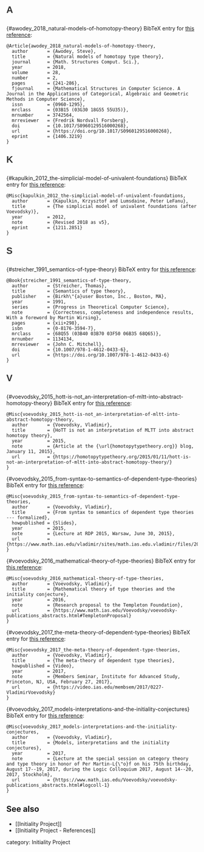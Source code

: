 [//]: # (SEPARATOR COMMENT ──────────────────────────────────────────)


<p id="a" style="color: #333; font-family: georgia,verdana,sans-serif; font-size: 173%; font-weight: bold; line-height: 1.3em; text-align: left;">A</p>


[//]: # (SEPARATOR COMMENT ──────────────────────────────────────────)


{#awodey_2018_natural-models-of-homotopy-theory} BibTeX entry for [this reference](/nlab/show/Initiality+Project+-+References#awodey_2018_natural-models-of-homotopy-theory):

```
@Article{awodey_2018_natural-models-of-homotopy-theory,
  author       = {Awodey, Steve},
  title        = {Natural models of homotopy type theory},
  journal      = {Math. Structures Comput. Sci.},
  year         = 2018,
  volume       = 28,
  number       = 2,
  pages        = {241-286},
  fjournal     = {Mathematical Structures in Computer Science. A Journal in the Applications of Categorical, Algebraic and Geometric Methods in Computer Science},
  issn         = {0960-1295},
  mrclass      = {03B15 (03G30 18G55 55U35)},
  mrnumber     = 3742564,
  mrreviewer   = {Fredrik Nordvall Forsberg},
  doi          = {10.1017/S0960129516000268},
  url          = {https://doi.org/10.1017/S0960129516000268},
  eprint       = {1406.3219}
}
```


[//]: # (SEPARATOR COMMENT ──────────────────────────────────────────)


<p id="k" style="color: #333; font-family: georgia,verdana,sans-serif; font-size: 173%; font-weight: bold; line-height: 1.3em; text-align: left;">K</p>


[//]: # (SEPARATOR COMMENT ──────────────────────────────────────────)


{#kapulkin_2012_the-simplicial-model-of-univalent-foundations} BibTeX entry for [this reference](/nlab/show/Initiality+Project+-+References#kapulkin_2012_the-simplicial-model-of-univalent-foundations):

```
@Misc{kapulkin_2012_the-simplicial-model-of-univalent-foundations,
  author       = {Kapulkin, Krzysztof and Lumsdaine, Peter LeFanu},
  title	       = {The simplicial model of univalent foundations (after Voevodsky)},
  year	       = 2012,
  note	       = {Revised 2018 as v5},
  eprint       = {1211.2851}
}
```

[//]: # (SEPARATOR COMMENT ──────────────────────────────────────────)


<p id="s" style="color: #333; font-family: georgia,verdana,sans-serif; font-size: 173%; font-weight: bold; line-height: 1.3em; text-align: left;">S</p>


[//]: # (SEPARATOR COMMENT ──────────────────────────────────────────)


{#streicher_1991_semantics-of-type-theory} BibTeX entry for [this reference](/nlab/show/Initiality+Project+-+References#streicher_1991_semantics-of-type-theory):

```
@Book{streicher_1991_semantics-of-type-theory,
  author       = {Streicher, Thomas},
  title	       = {Semantics of type theory},
  publisher    = {Birkh\"{a}user Boston, Inc., Boston, MA},
  year	       = 1991,
  series       = {Progress in Theoretical Computer Science},
  note	       = {Correctness, completeness and independence results, With a foreword by Martin Wirsing},
  pages	       = {xii+298},
  isbn	       = {0-8176-3594-7},
  mrclass      = {68Q55 (03B40 03B70 03F50 06B35 68Q65)},
  mrnumber     = 1134134,
  mrreviewer   = {John C. Mitchell},
  doi	       = {10.1007/978-1-4612-0433-6},
  url	       = {https://doi.org/10.1007/978-1-4612-0433-6}
}
```


[//]: # (SEPARATOR COMMENT ──────────────────────────────────────────)


<p id="v" style="color: #333; font-family: georgia,verdana,sans-serif; font-size: 173%; font-weight: bold; line-height: 1.3em; text-align: left;">V</p>


[//]: # (SEPARATOR COMMENT ──────────────────────────────────────────)


{#voevodsky_2015_hott-is-not_an-interpretation-of-mltt-into-abstract-homotopy-theory} BibTeX entry for [this reference](/nlab/show/Initiality+Project+-+References#voevodsky_2015_hott-is-not_an-interpretation-of-mltt-into-abstract-homotopy-theory):

```
@Misc{voevodsky_2015_hott-is-not_an-interpretation-of-mltt-into-abstract-homotopy-theory,
  author       = {Voevodsky, Vladimir},
  title        = {HoTT is not an interpretation of MLTT into abstract homotopy theory},
  year         = 2015,
  note         = {Article at the {\url{homotopytypetheory.org}} blog, January 11, 2015},
  url          = {https://homotopytypetheory.org/2015/01/11/hott-is-not-an-interpretation-of-mltt-into-abstract-homotopy-theory/}
}
```


[//]: # (SEPARATOR COMMENT ──────────────────────────────────────────)


{#voevodsky_2015_from-syntax-to-semantics-of-dependent-type-theories} BibTeX entry for [this reference](/nlab/show/Initiality+Project+-+References#voevodsky_2015_from-syntax-to-semantics-of-dependent-type-theories):

```
@Misc{voevodsky_2015_from-syntax-to-semantics-of-dependent-type-theories,
  author       = {Voevodsky, Vladimir},
  title        = {From syntax to semantics of dependent type theories --- formalized},
  howpublished = {Slides},
  year         = 2015,
  note         = {Lecture at RDP 2015, Warsaw, June 30, 2015},
  url          = {https://www.math.ias.edu/vladimir/sites/math.ias.edu.vladimir/files/2015_06_30_RDP.pdf}
}

```


[//]: # (SEPARATOR COMMENT ──────────────────────────────────────────)


{#voevodsky_2016_mathematical-theory-of-type-theories} BibTeX entry for [this reference](/nlab/show/Initiality+Project+-+References#voevodsky_2016_mathematical-theory-of-type-theories):

```
@Misc{voevodsky_2016_mathematical-theory-of-type-theories,
  author       = {Voevodsky, Vladimir},
  title	       = {Mathematical theory of type theories and the initiality conjecture},
  year	       = 2016,
  note	       = {Research proposal to the Templeton Foundation},
  url	       = {https://www.math.ias.edu/Voevodsky/voevodsky-publications_abstracts.html#TempletonProposal}
}
```


[//]: # (SEPARATOR COMMENT ──────────────────────────────────────────)


{#voevodsky_2017_the-meta-theory-of-dependent-type-theories} BibTeX entry for [this reference](/nlab/show/Initiality+Project+-+References#voevodsky_2017_the-meta-theory-of-dependent-type-theories):

```
@Misc{voevodsky_2017_the-meta-theory-of-dependent-type-theories,
  author       = {Voevodsky, Vladimir},
  title	       = {The meta-theory of dependent type theories},
  howpublished = {Video},
  year	       = 2017,
  note	       = {Members Seminar, Institute for Advanced Study, Princeton, NJ, USA, February 27, 2017},
  url	       = {https://video.ias.edu/membsem/2017/0227-VladimirVoevodsky}
}
```

[//]: # (SEPARATOR COMMENT ──────────────────────────────────────────)


{#voevodsky_2017_models-interpretations-and-the-initiality-conjectures} BibTeX entry for [this reference](/nlab/show/Initiality+Project+-+References#voevodsky_2017_models-interpretations-and-the-initiality-conjectures):

```
@Misc{voevodsky_2017_models-interpretations-and-the-initiality-conjectures,
  author       = {Voevodsky, Vladimir},
  title	       = {Models, interpretations and the initiality conjectures},
  year	       = 2017,
  note	       = {Lecture at the special session on category theory and type theory in honor of Per Martin-L{\"o}f on his 75th birthday, August 17--19, 2017, during the Logic Colloquium 2017, August 14--20, 2017, Stockholm},
  url	       = {https://www.math.ias.edu/Voevodsky/voevodsky-publications_abstracts.html#logcoll-1}
}
```


[//]: # (SEPARATOR COMMENT ──────────────────────────────────────────)


## See also ##

* [[Initiality Project]]
* [[Initiality Project - References]]


category: Initiality Project


[//]: # (SEPARATOR COMMENT ──────────────────────────────────────────)
